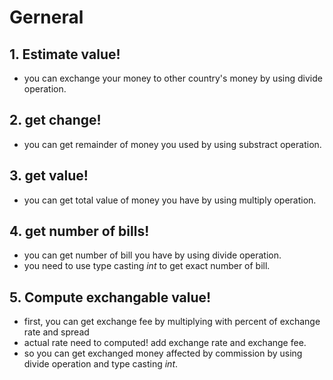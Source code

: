 Gerneral
=============

## 1. Estimate value! 
* you can exchange your money to other country's money by using divide operation.

## 2. get change! 
* you can get remainder of money you used by using substract operation.

## 3. get value!
* you can get total value of money you have by using multiply operation.

## 4. get number of bills! 
* you can get number of bill you have by using divide operation.
* you need to use type casting *int* to get exact number of bill.  

## 5. Compute exchangable value!
* first, you can get exchange fee by multiplying with percent of exchange rate and spread
* actual rate need to computed! add exchange rate and exchange fee.
* so you can get exchanged money affected by commission by using divide operation and type casting *int*. 
